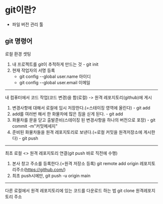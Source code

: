 # git이란?
- 파일 버전 관리 툴

## git 명령어
로컬 환경 셋팅
1. 내 프로젝트를 git이 추적하게 만드는 것 - git init
2. 현재 작업자의 서명 등록
   - git config --global user.name 아이디
   - git config --global user.email 이메일
---

내 컴퓨터에서 코드 작업(코드 변경)을 함(로컬) -> 원격 레포지토리(github)에 게시

1. 변경사항에 대해서 로컬에 임시 저장한다.(=스테이징 영역에 올린다) - git add
2. add를 여러번 해서 한 화물차에 많은 짐을 싣게 된다. - git add
3. 화물차를 문을 닫고 출발준비(스테이징 된 변경사항을 하나의 버전으로 포장) - git commit -m"커밋메세지"
4. 준비된 화물차들을 원격 레포지토리로 보낸다.(=로컬 커밋을 원격저장소에 게시한다) - git push

---
최초 로컬 <> 원격 레포지토리 연결(git push 바로 직전에 수행)
1. 본사 창고 주소를 등록한다.(=원격 저장소 등록) git remote add origin 레포지토리주소(https://github.com/)
2. 최초 push시에만, git push -u origin main

---
다른 로컬에서 원격 레포지토리에 있는 코드를 다운로드 하는 법
git clone 원격레포지토리 주소

